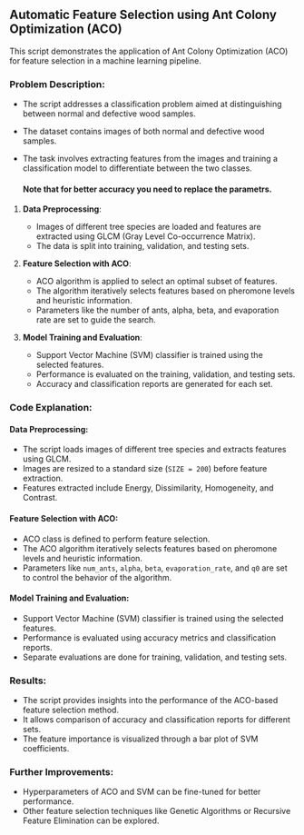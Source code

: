 

## Automatic Feature Selection using Ant Colony Optimization (ACO)

This script demonstrates the application of Ant Colony Optimization (ACO) for feature selection in a machine learning pipeline. 

### Problem Description:
- The script addresses a classification problem aimed at distinguishing between normal and defective wood samples.
- The dataset contains images of both normal and defective wood samples.
- The task involves extracting features from the images and training a classification model to differentiate between the two classes.

  #### Note that for better accuracy you need to replace the parametrs.

1. **Data Preprocessing**: 
    - Images of different tree species are loaded and features are extracted using GLCM (Gray Level Co-occurrence Matrix).
    - The data is split into training, validation, and testing sets.

2. **Feature Selection with ACO**:
    - ACO algorithm is applied to select an optimal subset of features.
    - The algorithm iteratively selects features based on pheromone levels and heuristic information.
    - Parameters like the number of ants, alpha, beta, and evaporation rate are set to guide the search.

3. **Model Training and Evaluation**:
    - Support Vector Machine (SVM) classifier is trained using the selected features.
    - Performance is evaluated on the training, validation, and testing sets.
    - Accuracy and classification reports are generated for each set.

### Code Explanation:

#### Data Preprocessing:
- The script loads images of different tree species and extracts features using GLCM.
- Images are resized to a standard size (`SIZE = 200`) before feature extraction.
- Features extracted include Energy, Dissimilarity, Homogeneity, and Contrast.

#### Feature Selection with ACO:
- ACO class is defined to perform feature selection.
- The ACO algorithm iteratively selects features based on pheromone levels and heuristic information.
- Parameters like `num_ants`, `alpha`, `beta`, `evaporation_rate`, and `q0` are set to control the behavior of the algorithm.

#### Model Training and Evaluation:
- Support Vector Machine (SVM) classifier is trained using the selected features.
- Performance is evaluated using accuracy metrics and classification reports.
- Separate evaluations are done for training, validation, and testing sets.

### Results:
- The script provides insights into the performance of the ACO-based feature selection method.
- It allows comparison of accuracy and classification reports for different sets.
- The feature importance is visualized through a bar plot of SVM coefficients.

### Further Improvements:
- Hyperparameters of ACO and SVM can be fine-tuned for better performance.
- Other feature selection techniques like Genetic Algorithms or Recursive Feature Elimination can be explored.
